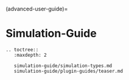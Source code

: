 (advanced-user-guide)=
# Simulation-Guide

```{eval-rst}
.. toctree::
   :maxdepth: 2

   simulation-guide/simulation-types.md
   simulation-guide/plugin-guides/teaser.md

```